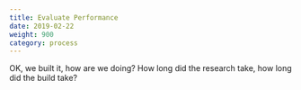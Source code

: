 ```yaml
---
title: Evaluate Performance
date: 2019-02-22
weight: 900
category: process
---
```


OK, we built it, how are we doing?  How long did the research take,
how long did the build take? <!--more-->
